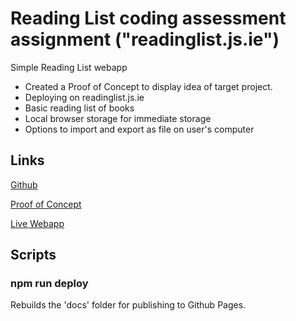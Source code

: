 # Reading List coding assessment assignment ("readinglist.js.ie")

Simple Reading List webapp

- Created a Proof of Concept to display idea of target project.
- Deploying on readinglist.js.ie
- Basic reading list of books
- Local browser storage for immediate storage
- Options to import and export as file on user's computer

## Links

[Github](https://github.com/fcarelse/readinglist.js.ie)

[Proof of Concept](https://readinglist.js.ie/concept)

[Live Webapp](https://readinglist.js.ie/)

## Scripts

### npm run deploy

Rebuilds the 'docs' folder for publishing to Github Pages.

